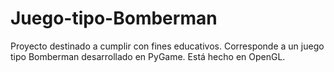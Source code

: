 # Juego-tipo-Bomberman
Proyecto destinado a cumplir con fines educativos. Corresponde a un juego tipo Bomberman desarrollado en PyGame.
Está hecho en OpenGL.
